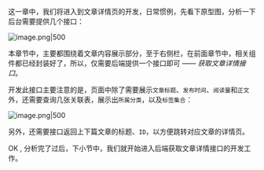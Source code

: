 这一章中，我们将进入到文章详情页的开发，日常惯例，先看下原型图，分析一下后台需要提供几个接口：

![image.png|500](https://my-obsidian-image.oss-cn-guangzhou.aliyuncs.com/2024/05/908b5d1c67810b96844a2ac27276d316.png)


本章节中，主要都围绕着文章内容展示部分，至于右侧栏，在前面章节中，相关组件都已经封装好了，所以，仅需要后端提供一个接口即可 —— _获取文章详情接口_。

开发此接口主要注意的是，页面中除了需要展示`文章标题`、`发布时间`、`阅读量`和`正文`外，还需要查询几张关联表，展示出`所属分类`，以及`标签集合`：

![image.png|500](https://my-obsidian-image.oss-cn-guangzhou.aliyuncs.com/2024/05/8118d78bef6adff2b53705e507b99b3b.png)

另外，还需要接口返回上下篇文章的标题、`ID`，以方便跳转对应文章的详情页。

OK , 分析完了过后，下小节中，我们就开始进入后端获取文章详情接口的开发工作。